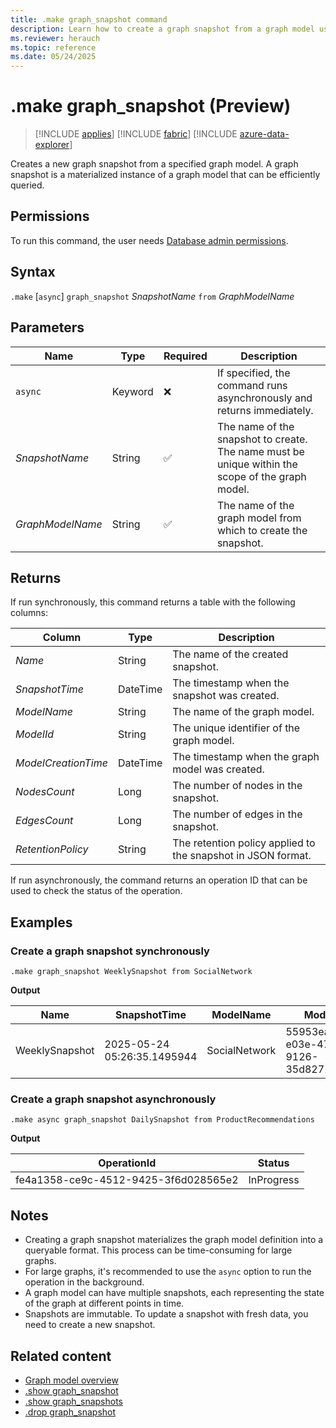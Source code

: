 ```yaml
---
title: .make graph_snapshot command
description: Learn how to create a graph snapshot from a graph model using the .make graph_snapshot command with syntax, parameters, and examples.
ms.reviewer: herauch
ms.topic: reference
ms.date: 05/24/2025
---
```


# .make graph_snapshot (Preview)

> [!INCLUDE [applies](../../includes/applies-to-version/applies.md)] [!INCLUDE [fabric](../../includes/applies-to-version/fabric.md)] [!INCLUDE [azure-data-explorer](../../includes/applies-to-version/azure-data-explorer.md)]

Creates a new graph snapshot from a specified graph model. A graph snapshot is a materialized instance of a graph model that can be efficiently queried.

## Permissions

To run this command, the user needs [Database admin permissions](../../access-control/role-based-access-control.md).

## Syntax

`.make` [`async`] `graph_snapshot` *SnapshotName* `from` *GraphModelName*

## Parameters

|Name|Type|Required|Description|
|--|--|--|--|
|`async`|Keyword|❌|If specified, the command runs asynchronously and returns immediately.|
|*SnapshotName*|String|✅|The name of the snapshot to create. The name must be unique within the scope of the graph model.|
|*GraphModelName*|String|✅|The name of the graph model from which to create the snapshot.|

## Returns

If run synchronously, this command returns a table with the following columns:

|Column|Type|Description|
|--|--|--|
|*Name*|String|The name of the created snapshot.|
|*SnapshotTime*|DateTime|The timestamp when the snapshot was created.|
|*ModelName*|String|The name of the graph model.|
|*ModelId*|String|The unique identifier of the graph model.|
|*ModelCreationTime*|DateTime|The timestamp when the graph model was created.|
|*NodesCount*|Long|The number of nodes in the snapshot.|
|*EdgesCount*|Long|The number of edges in the snapshot.|
|*RetentionPolicy*|String|The retention policy applied to the snapshot in JSON format.|

If run asynchronously, the command returns an operation ID that can be used to check the status of the operation.

## Examples

### Create a graph snapshot synchronously

```kusto
.make graph_snapshot WeeklySnapshot from SocialNetwork
```

**Output**

|Name|SnapshotTime|ModelName|ModelId|ModelCreationTime|NodesCount|EdgesCount|RetentionPolicy|
|---|---|---|---|---|---|---|---|
|WeeklySnapshot|2025-05-24 05:26:35.1495944|SocialNetwork|55953ea5-e03e-47b1-9126-35d8271bed90|2025-05-21 10:47:05.8611670|2|1|{</br>  "SoftDeletePeriod": "365000.00:00:00"<//br>}|

### Create a graph snapshot asynchronously

```kusto
.make async graph_snapshot DailySnapshot from ProductRecommendations
```

**Output**

|OperationId|Status|
|---|---|
|fe4a1358-ce9c-4512-9425-3f6d028565e2|InProgress|

## Notes

- Creating a graph snapshot materializes the graph model definition into a queryable format. This process can be time-consuming for large graphs.
- For large graphs, it's recommended to use the `async` option to run the operation in the background.
- A graph model can have multiple snapshots, each representing the state of the graph at different points in time.
- Snapshots are immutable. To update a snapshot with fresh data, you need to create a new snapshot.

## Related content

* [Graph model overview](graph-model-overview.md)
* [.show graph_snapshot](graph-snapshot-show.md)
* [.show graph_snapshots](graph-snapshots-show.md)
* [.drop graph_snapshot](graph-snapshot-drop.md)
